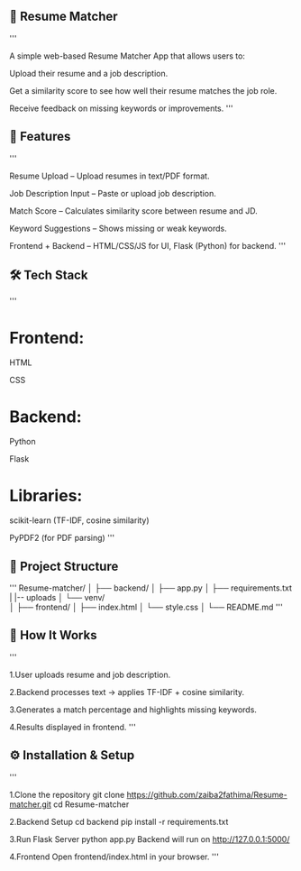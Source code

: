 ## 📄 Resume Matcher
'''

A simple web-based Resume Matcher App that allows users to:

Upload their resume and a job description.

Get a similarity score to see how well their resume matches the job role.

Receive feedback on missing keywords or improvements.
'''

## 📌 Features
'''

Resume Upload – Upload resumes in text/PDF format.

Job Description Input – Paste or upload job description.

Match Score – Calculates similarity score between resume and JD.

Keyword Suggestions – Shows missing or weak keywords.

Frontend + Backend – HTML/CSS/JS for UI, Flask (Python) for backend.
'''
## 🛠️ Tech Stack
'''

# Frontend:

HTML

CSS

# Backend:

Python

Flask

# Libraries:

scikit-learn (TF-IDF, cosine similarity)

PyPDF2 (for PDF parsing)
'''
## 📂 Project Structure
'''
Resume-matcher/
│
├── backend/
│   ├── app.py
│   ├── requirements.txt
|   |-- uploads
│   └── venv/         
│
├── frontend/
│   ├── index.html
│   └── style.css
│
└── README.md
'''

## 🚀 How It Works
'''

1.User uploads resume and job description.

2.Backend processes text → applies TF-IDF + cosine similarity.

3.Generates a match percentage and highlights missing keywords.

4.Results displayed in frontend.
'''
## ⚙️ Installation & Setup
'''

1.Clone the repository
git clone https://github.com/zaiba2fathima/Resume-matcher.git
cd Resume-matcher

2.Backend Setup
cd backend
pip install -r requirements.txt

3.Run Flask Server
python app.py
Backend will run on http://127.0.0.1:5000/

4.Frontend
Open frontend/index.html in your browser.
'''
